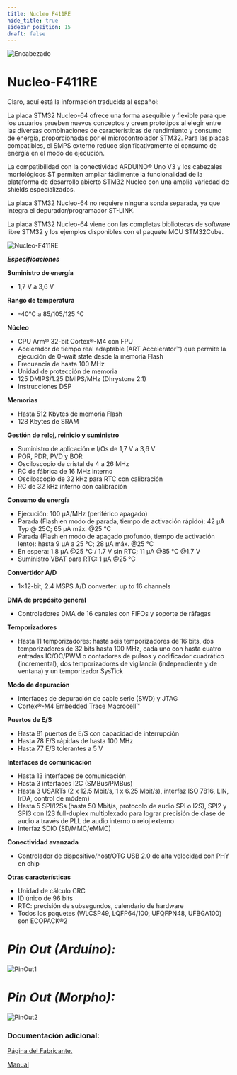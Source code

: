 ```yaml
---
title: Nucleo F411RE
hide_title: true
sidebar_position: 15
draft: false
---
```

![Encabezado](https://firebasestorage.googleapis.com/v0/b/modulo-b3e1a.appspot.com/o/General%2Fimagenes%2Flogo%20sena%202.png?alt=media&token=f8400ade-f50e-4175-8ff1-d69a8bc9a180&_gl=1*1b8f15f*_ga*MTE3MTQwMjUxOS4xNjk2MjYzMDI3*_ga_CW55HF8NVT*MTY5NjI3NDM1NS4yLjEuMTY5NjI3NTE4My4zMS4wLjA.)

# **Nucleo-F411RE**

Claro, aquí está la información traducida al español:

La placa STM32 Nucleo-64 ofrece una forma asequible y flexible para que los usuarios prueben nuevos conceptos y creen prototipos al elegir entre las diversas combinaciones de características de rendimiento y consumo de energía, proporcionadas por el microcontrolador STM32. Para las placas compatibles, el SMPS externo reduce significativamente el consumo de energía en el modo de ejecución.

La compatibilidad con la conectividad ARDUINO® Uno V3 y los cabezales morfológicos ST permiten ampliar fácilmente la funcionalidad de la plataforma de desarrollo abierto STM32 Nucleo con una amplia variedad de shields especializados.

La placa STM32 Nucleo-64 no requiere ninguna sonda separada, ya que integra el depurador/programador ST-LINK.

La placa STM32 Nucleo-64 viene con las completas bibliotecas de software libre STM32 y los ejemplos disponibles con el paquete MCU STM32Cube.

![Nucleo-F411RE](https://firebasestorage.googleapis.com/v0/b/modulo-b3e1a.appspot.com/o/General%2Fimagenes%2FRepositorio%2FNucleoF411re.jpg?alt=media&token=456f4954-e4fa-49d5-9bf1-3d636bf75967)

***Especificaciones***

**Suministro de energía**

* 1,7 V a 3,6 V

**Rango de temperatura**

* -40°C a 85/105/125 °C

**Núcleo**

* CPU Arm® 32-bit Cortex®-M4 con FPU
* Acelerador de tiempo real adaptable (ART Accelerator™) que permite la ejecución de 0-wait state desde la memoria Flash
* Frecuencia de hasta 100 MHz
* Unidad de protección de memoria
* 125 DMIPS/1.25 DMIPS/MHz (Dhrystone 2.1)
* Instrucciones DSP

**Memorias**

* Hasta 512 Kbytes de memoria Flash
* 128 Kbytes de SRAM

**Gestión de reloj, reinicio y suministro**

* Suministro de aplicación e I/Os de 1,7 V a 3,6 V
* POR, PDR, PVD y BOR
* Osciloscopio de cristal de 4 a 26 MHz
* RC de fábrica de 16 MHz interno
* Osciloscopio de 32 kHz para RTC con calibración
* RC de 32 kHz interno con calibración

**Consumo de energía**

* Ejecución: 100 μA/MHz (periférico apagado)
* Parada (Flash en modo de parada, tiempo de activación rápido): 42 μA Typ @ 25C; 65 μA máx. @25 °C
* Parada (Flash en modo de apagado profundo, tiempo de activación lento): hasta 9 μA a 25 °C; 28 μA máx. @25 °C
* En espera: 1.8 μA @25 °C / 1.7 V sin RTC; 11 μA @85 °C @1.7 V
* Suministro VBAT para RTC: 1 μA @25 °C

**Convertidor A/D**

* 1×12-bit, 2.4 MSPS A/D converter: up to 16 channels

**DMA de propósito general**

* Controladores DMA de 16 canales con FIFOs y soporte de ráfagas

**Temporizadores**

* Hasta 11 temporizadores: hasta seis temporizadores de 16 bits, dos temporizadores de 32 bits hasta 100 MHz, cada uno con hasta cuatro entradas IC/OC/PWM o contadores de pulsos y codificador cuadrático (incremental), dos temporizadores de vigilancia (independiente y de ventana) y un temporizador SysTick

**Modo de depuración**

* Interfaces de depuración de cable serie (SWD) y JTAG
* Cortex®-M4 Embedded Trace Macrocell™

**Puertos de E/S**

* Hasta 81 puertos de E/S con capacidad de interrupción
* Hasta 78 E/S rápidas de hasta 100 MHz
* Hasta 77 E/S tolerantes a 5 V

**Interfaces de comunicación**

* Hasta 13 interfaces de comunicación
* Hasta 3 interfaces I2C (SMBus/PMBus)
* Hasta 3 USARTs (2 x 12.5 Mbit/s, 1 x 6.25 Mbit/s), interfaz ISO 7816, LIN, IrDA, control de módem)
* Hasta 5 SPI/I2Ss (hasta 50 Mbit/s, protocolo de audio SPI o I2S), SPI2 y SPI3 con I2S full-duplex multiplexado para lograr precisión de clase de audio a través de PLL de audio interno o reloj externo
* Interfaz SDIO (SD/MMC/eMMC)

**Conectividad avanzada**

* Controlador de dispositivo/host/OTG USB 2.0 de alta velocidad con PHY en chip

**Otras características**

* Unidad de cálculo CRC
* ID único de 96 bits
* RTC: precisión de subsegundos, calendario de hardware
* Todos los paquetes (WLCSP49, LQFP64/100, UFQFPN48, UFBGA100) son ECOPACK®2

# ***Pin Out (Arduino):***

![PinOut1](https://firebasestorage.googleapis.com/v0/b/modulo-b3e1a.appspot.com/o/General%2Fimagenes%2FRepositorio%2Fnucleo_f411re_arduinopinout.jpg?alt=media&token=00841f60-c774-45d5-b0c3-f982cf745b53)

# ***Pin Out (Morpho):***

![PinOut2](https://firebasestorage.googleapis.com/v0/b/modulo-b3e1a.appspot.com/o/General%2Fimagenes%2FRepositorio%2Fnucleo_f411re_morpho.jpg?alt=media&token=f8d0391c-140d-41ed-a810-26d5b215976c)


### Documentación adicional:

[Página del Fabricante.](https://www.st.com/en/evaluation-tools/nucleo-f411re.html#documentation)

[Manual](https://firebasestorage.googleapis.com/v0/b/modulo-b3e1a.appspot.com/o/General%2Fimagenes%2FRepositorio%2Fstm32f411xc-e-advanced-arm-based-32-bit-mcus-stmicroelectronics.pdf?alt=media&token=d7cabc7d-e186-4c6f-9ad8-7bd4e6d5e335)